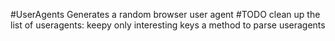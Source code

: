 #UserAgents
Generates a random browser user agent
#TODO
clean up the list of useragents: keepy only interesting keys
a method to parse useragents
